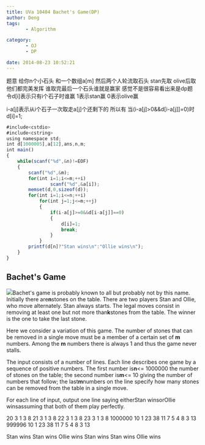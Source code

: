 ```yaml
---
title: UVa 10404 Bachet's Game(DP)
author: Deng
tags: 
       - Algorithm

category: 
       - OJ
       - DP

date: 2014-08-23 10:52:21
---
```

题意 给你n个小石头 和一个数组a[m] 然后两个人轮流取石头 stan先取 olive后取 他们都完美发挥 谁取完最后一个石头谁就是赢家 感觉不是很容易看出来是dp题 令d[i]表示只有i个石子时谁赢 1表示stan赢 0表示olive赢

i-a[j]表示从i个石子一次取走a[j]个还剩下的 所以有 当(i-a[j]>0&&d[i-a[j]]=0)时 d[i]=1;

```js 
#include<cstdio>  
#include<cstring>  
using namespace std;  
int d[1000005],a[12],ans,n,m;  
int main()  
{  
    while(scanf("%d",&n)!=EOF)  
    {  
        scanf("%d",&m);  
        for(int i=1;i<=m;++i)  
                scanf("%d",&a[i]);  
        memset(d,0,sizeof(d));  
        for(int i=1;i<=n;++i)  
            for(int j=1;j<=m;++j)  
            {  
                if(i-a[j]>=0&&d[i-a[j]]==0)  
                {  
                    d[i]=1;  
                    break;  
                }  
            }  
        printf(d[n]?"Stan wins\n":"Ollie wins\n");  
    }  
}
```

##

## Bachet's Game

![](../images/dge.org-external-104-p10404.jpg.png)Bachet's game is probably known to all but probably not by this name. Initially there are**n**stones on the table. There are two players Stan and Ollie, who move alternately. Stan always starts. The legal moves consist in removing at least one but not more than**k**stones from the table. The winner is the one to take the last stone.

Here we consider a variation of this game. The number of stones that can be removed in a single move must be a member of a certain set of **m** numbers. Among the **m** numbers there is always 1 and thus the game never stalls.

The input consists of a number of lines. Each line describes one game by a sequence of positive numbers. The first number is**n**<= 1000000 the number of stones on the table; the second number is**m**<= 10 giving the number of numbers that follow; the last**m**numbers on the line specify how many stones can be removed from the table in a single move.

For each line of input, output one line saying eitherStan winsorOllie winsassuming that both of them play perfectly.

20 3 1 3 8 21 3 1 3 8 22 3 1 3 8 23 3 1 3 8 1000000 10 1 23 38 11 7 5 4 8 3 13 999996 10 1 23 38 11 7 5 4 8 3 13

Stan wins Stan wins Ollie wins Stan wins Stan wins Ollie wins

﻿﻿